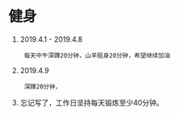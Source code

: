 # 健身

1. 2019.4.1 - 2019.4.8
    
        每天中午深蹲20分钟，山羊挺身20分钟，希望继续加油
    
2. 2019.4.9
    
        深蹲20分钟，

3. 忘记写了，工作日坚持每天锻炼至少40分钟。